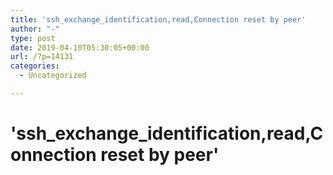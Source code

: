 ```yaml
---
title: 'ssh_exchange_identification,read,Connection reset by peer'
author: "-"
type: post
date: 2019-04-10T05:30:05+00:00
url: /?p=14131
categories:
  - Uncategorized

---
```

# 'ssh_exchange_identification,read,Connection reset by peer'
```bash/etc/hosts.deny
```
